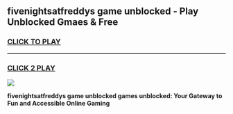 
## fivenightsatfreddys game unblocked - Play Unblocked Gmaes & Free
<h3>
<a href="https://premium.freeplayer.one?title=fivenightsatfreddys_game_unblocked&ref=20F">CLICK TO PLAY</a></h3>
<hr>

<h3>
<a href="https://premium.freeplayer.one?title=fivenightsatfreddys_game_unblocked&ref=20F">CLICK 2 PLAY</a>
  
</h3>

<a href="https://premium.freeplayer.one?title=fivenightsatfreddys_game_unblocked&ref=20F/"><img src="https://clearcache.store/games.png"></a>


**fivenightsatfreddys game unblocked games unblocked: Your Gateway to Fun and Accessible Online Gaming**
